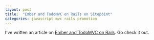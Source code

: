 ```yaml
---
layout: post
title:  "Ember and TodoMVC on Rails on Sitepoint"
categories: javascript mvc rails promotion
---
```


I've written an article on [Ember and TodoMVC on Rails](http://www.sitepoint.com/ember-todomvc-rails/).
Go check it out.
